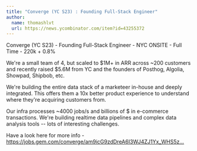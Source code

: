 ```yaml
---
title: "Converge (YC S23) : Founding Full-Stack Engineer"
author:
  name: thomashlvt
  url: https://news.ycombinator.com/item?id=43255372
---
```

Converge (YC S23) - Founding Full-Stack Engineer - NYC ONSITE - Full Time - 220k + 0.8%

We&#x27;re a small team of 4, but scaled to $1M+ in ARR across ~200 customers and recently raised $5.6M from YC and the founders of Posthog, Algolia, Showpad, Shipbob, etc.

We&#x27;re building the entire data stack of a marketeer in-house and deeply integrated. This offers them a 10x better product experience to understand where they&#x27;re acquiring customers from.

Our infra processes ~4000 jobs&#x2F;s and billions of $ in e-commerce transactions. We&#x27;re building realtime data pipelines and complex data analysis tools -- lots of interesting challenges.

Have a look here for more info - <a href="https:&#x2F;&#x2F;jobs.gem.com&#x2F;converge&#x2F;am9icG9zdDreA6I3WJ4ZJ1Yx_WHS5zKP" rel="nofollow">https:&#x2F;&#x2F;jobs.gem.com&#x2F;converge&#x2F;am9icG9zdDreA6I3WJ4ZJ1Yx_WHS5z...</a>
<JobApplication />
